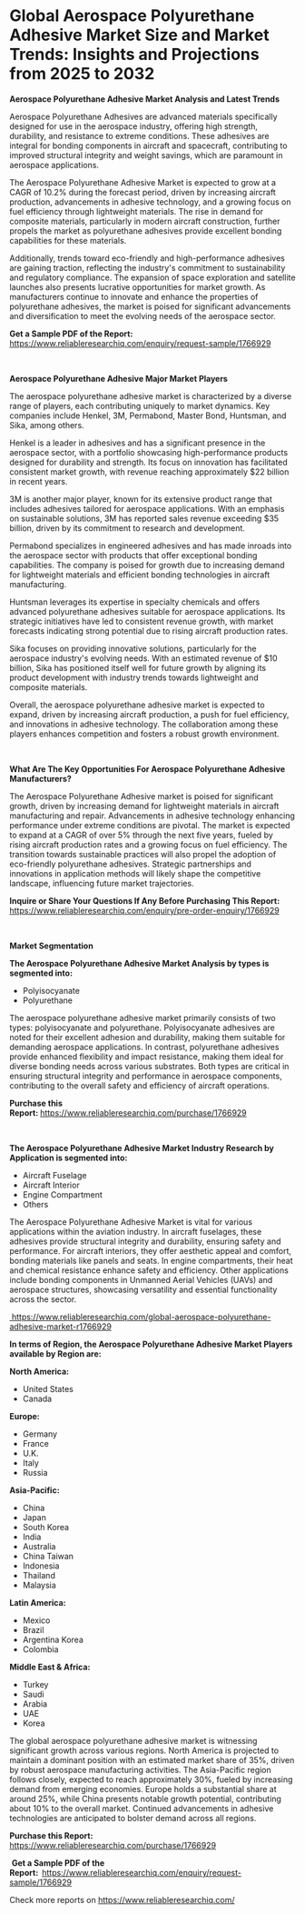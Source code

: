 <p><h1>Global Aerospace Polyurethane Adhesive Market Size and Market Trends: Insights and Projections from 2025 to 2032</h1></p><p><strong>Aerospace Polyurethane Adhesive Market Analysis and Latest Trends</strong></p>
<p><p>Aerospace Polyurethane Adhesives are advanced materials specifically designed for use in the aerospace industry, offering high strength, durability, and resistance to extreme conditions. These adhesives are integral for bonding components in aircraft and spacecraft, contributing to improved structural integrity and weight savings, which are paramount in aerospace applications.</p><p>The Aerospace Polyurethane Adhesive Market is expected to grow at a CAGR of 10.2% during the forecast period, driven by increasing aircraft production, advancements in adhesive technology, and a growing focus on fuel efficiency through lightweight materials. The rise in demand for composite materials, particularly in modern aircraft construction, further propels the market as polyurethane adhesives provide excellent bonding capabilities for these materials.</p><p>Additionally, trends toward eco-friendly and high-performance adhesives are gaining traction, reflecting the industry's commitment to sustainability and regulatory compliance. The expansion of space exploration and satellite launches also presents lucrative opportunities for market growth. As manufacturers continue to innovate and enhance the properties of polyurethane adhesives, the market is poised for significant advancements and diversification to meet the evolving needs of the aerospace sector.</p></p>
<p><strong>Get a Sample PDF of the Report:&nbsp;</strong> <a href="https://www.reliableresearchiq.com/enquiry/request-sample/1766929?utm_campaign=2309&utm_medium=2&utm_source=Github&utm_content=ia&utm_term=15022025&utm_id=aerospace-polyurethane-adhesive">https://www.reliableresearchiq.com/enquiry/request-sample/1766929</a></p>
<p>&nbsp;</p>
<p><strong>Aerospace Polyurethane Adhesive Major Market Players</strong></p>
<p><p>The aerospace polyurethane adhesive market is characterized by a diverse range of players, each contributing uniquely to market dynamics. Key companies include Henkel, 3M, Permabond, Master Bond, Huntsman, and Sika, among others. </p><p>Henkel is a leader in adhesives and has a significant presence in the aerospace sector, with a portfolio showcasing high-performance products designed for durability and strength. Its focus on innovation has facilitated consistent market growth, with revenue reaching approximately $22 billion in recent years.</p><p>3M is another major player, known for its extensive product range that includes adhesives tailored for aerospace applications. With an emphasis on sustainable solutions, 3M has reported sales revenue exceeding $35 billion, driven by its commitment to research and development.</p><p>Permabond specializes in engineered adhesives and has made inroads into the aerospace sector with products that offer exceptional bonding capabilities. The company is poised for growth due to increasing demand for lightweight materials and efficient bonding technologies in aircraft manufacturing.</p><p>Huntsman leverages its expertise in specialty chemicals and offers advanced polyurethane adhesives suitable for aerospace applications. Its strategic initiatives have led to consistent revenue growth, with market forecasts indicating strong potential due to rising aircraft production rates.</p><p>Sika focuses on providing innovative solutions, particularly for the aerospace industry's evolving needs. With an estimated revenue of $10 billion, Sika has positioned itself well for future growth by aligning its product development with industry trends towards lightweight and composite materials.</p><p>Overall, the aerospace polyurethane adhesive market is expected to expand, driven by increasing aircraft production, a push for fuel efficiency, and innovations in adhesive technology. The collaboration among these players enhances competition and fosters a robust growth environment.</p></p>
<p>&nbsp;</p>
<p><strong>What Are The Key Opportunities For Aerospace Polyurethane Adhesive Manufacturers?</strong></p>
<p><p>The Aerospace Polyurethane Adhesive market is poised for significant growth, driven by increasing demand for lightweight materials in aircraft manufacturing and repair. Advancements in adhesive technology enhancing performance under extreme conditions are pivotal. The market is expected to expand at a CAGR of over 5% through the next five years, fueled by rising aircraft production rates and a growing focus on fuel efficiency. The transition towards sustainable practices will also propel the adoption of eco-friendly polyurethane adhesives. Strategic partnerships and innovations in application methods will likely shape the competitive landscape, influencing future market trajectories.</p></p>
<p><strong>Inquire or Share Your Questions If Any Before Purchasing This Report:</strong> <a href="https://www.reliableresearchiq.com/enquiry/pre-order-enquiry/1766929?utm_campaign=2309&utm_medium=2&utm_source=Github&utm_content=ia&utm_term=15022025&utm_id=aerospace-polyurethane-adhesive">https://www.reliableresearchiq.com/enquiry/pre-order-enquiry/1766929</a></p>
<p>&nbsp;</p>
<p><strong>Market Segmentation</strong></p>
<p><strong>The Aerospace Polyurethane Adhesive Market Analysis by types is segmented into:</strong></p>
<p><ul><li>Polyisocyanate</li><li>Polyurethane</li></ul></p>
<p><p>The aerospace polyurethane adhesive market primarily consists of two types: polyisocyanate and polyurethane. Polyisocyanate adhesives are noted for their excellent adhesion and durability, making them suitable for demanding aerospace applications. In contrast, polyurethane adhesives provide enhanced flexibility and impact resistance, making them ideal for diverse bonding needs across various substrates. Both types are critical in ensuring structural integrity and performance in aerospace components, contributing to the overall safety and efficiency of aircraft operations.</p></p>
<p><strong>Purchase this Report:&nbsp;</strong><a href="https://www.reliableresearchiq.com/purchase/1766929?utm_campaign=2309&utm_medium=2&utm_source=Github&utm_content=ia&utm_term=15022025&utm_id=aerospace-polyurethane-adhesive">https://www.reliableresearchiq.com/purchase/1766929</a></p>
<p>&nbsp;</p>
<p><strong>The Aerospace Polyurethane Adhesive Market Industry Research by Application is segmented into:</strong></p>
<p><ul><li>Aircraft Fuselage</li><li>Aircraft Interior</li><li>Engine Compartment</li><li>Others</li></ul></p>
<p><p>The Aerospace Polyurethane Adhesive Market is vital for various applications within the aviation industry. In aircraft fuselages, these adhesives provide structural integrity and durability, ensuring safety and performance. For aircraft interiors, they offer aesthetic appeal and comfort, bonding materials like panels and seats. In engine compartments, their heat and chemical resistance enhance safety and efficiency. Other applications include bonding components in Unmanned Aerial Vehicles (UAVs) and aerospace structures, showcasing versatility and essential functionality across the sector.</p></p>
<p><a href="https://www.reliableresearchiq.com/global-aerospace-polyurethane-adhesive-market-r1766929?utm_campaign=2309&utm_medium=2&utm_source=Github&utm_content=ia&utm_term=15022025&utm_id=aerospace-polyurethane-adhesive">&nbsp;https://www.reliableresearchiq.com/global-aerospace-polyurethane-adhesive-market-r1766929</a></p>
<p><strong>In terms of Region, the Aerospace Polyurethane Adhesive Market Players available by Region are:</strong></p>
<p>
    <p> <strong> North America: </strong>
        <ul>
            <li>United States</li>
            <li>Canada</li>
        </ul>
        </p> 
    <p> <strong> Europe: </strong>
        <ul>
            <li>Germany</li>
            <li>France</li>
            <li>U.K.</li>
            <li>Italy</li>
            <li>Russia</li>
        </ul>
        </p> 
    <p> <strong> Asia-Pacific: </strong>
        <ul>
            <li>China</li>
            <li>Japan</li>
            <li>South Korea</li>
            <li>India</li>
            <li>Australia</li>
            <li>China Taiwan</li>
            <li>Indonesia</li>
            <li>Thailand</li>
            <li>Malaysia</li>
        </ul>
        </p> 
    <p> <strong> Latin America: </strong>
        <ul>
            <li>Mexico</li>
            <li>Brazil</li>
            <li>Argentina Korea</li>
            <li>Colombia</li>
        </ul>
        </p> 
    <p> <strong> Middle East & Africa: </strong>
        <ul>
            <li>Turkey</li>
            <li>Saudi</li>
            <li>Arabia</li>
            <li>UAE</li>
            <li>Korea</li>
        </ul>
    </p>
    </p>
<p><p>The global aerospace polyurethane adhesive market is witnessing significant growth across various regions. North America is projected to maintain a dominant position with an estimated market share of 35%, driven by robust aerospace manufacturing activities. The Asia-Pacific region follows closely, expected to reach approximately 30%, fueled by increasing demand from emerging economies. Europe holds a substantial share at around 25%, while China presents notable growth potential, contributing about 10% to the overall market. Continued advancements in adhesive technologies are anticipated to bolster demand across all regions.</p></p>
<p><strong>Purchase this Report: </strong><a href="https://www.reliableresearchiq.com/purchase/1766929?utm_campaign=2309&utm_medium=2&utm_source=Github&utm_content=ia&utm_term=15022025&utm_id=aerospace-polyurethane-adhesive">https://www.reliableresearchiq.com/purchase/1766929</a></p>
<p>&nbsp;<strong>Get a Sample PDF of the Report:&nbsp;&nbsp;</strong><a href="https://www.reliableresearchiq.com/enquiry/request-sample/1766929?utm_campaign=2309&utm_medium=2&utm_source=Github&utm_content=ia&utm_term=15022025&utm_id=aerospace-polyurethane-adhesive">https://www.reliableresearchiq.com/enquiry/request-sample/1766929</a></p>
<p><strong></strong></p>
<p>Check more reports on <a href="https://www.reliableresearchiq.com/?utm_campaign=2309&utm_medium=2&utm_source=Github&utm_content=ia&utm_term=15022025&utm_id=aerospace-polyurethane-adhesive">https://www.reliableresearchiq.com/</a></p>